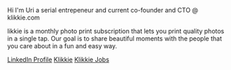Hi I'm Uri a serial entrepeneur and current co-founder and CTO @ klikkie.com

likkie is a monthly photo print subscription that lets you print quality photos in a single tap. Our goal is to share beautiful moments with the people that you care about in a fun and easy way. 

[LinkedIn Profile](https://www.linkedin.com/in/uriroos)
[Klikkie](https://www.klikkie.com)
[Klikkie Jobs](https://careers.klikkie.nl)
